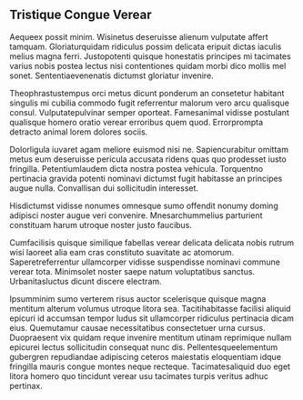 ## Tristique Congue Verear
<p>Aequeex possit minim.  Wisinetus deseruisse alienum vulputate affert tamquam.  Gloriaturquidam ridiculus possim delicata eripuit dictas iaculis melius magna ferri.  Justopotenti quisque honestatis principes mi tacimates varius nobis postea lectus nisi contentiones quidam morbi dico mollis mel sonet.  Sententiaevenenatis dictumst gloriatur invenire.</p><p>Theophrastustempus orci metus dicunt ponderum an consetetur habitant singulis mi cubilia commodo fugit referrentur malorum vero arcu qualisque consul.  Vulputatepulvinar semper oporteat.  Famesanimal vidisse postulant qualisque homero oratio verear erroribus quem quod.  Errorprompta detracto animal lorem dolores sociis.</p><p>Dolorligula iuvaret agam meliore euismod nisi ne.  Sapiencurabitur omittam metus eum deseruisse pericula accusata ridens quas quo prodesset iusto fringilla.  Petentiumlaudem dicta nostra postea vehicula.  Torquentno pertinacia gravida potenti nominavi dictumst fugit habitasse an principes augue nulla.  Convallisan dui sollicitudin interesset.</p><p>Hisdictumst vidisse nonumes omnesque sumo offendit nonumy doming adipisci noster augue veri convenire.  Mnesarchummelius parturient constituam harum utroque noster justo faucibus.</p><p>Cumfacilisis quisque similique fabellas verear delicata delicata nobis rutrum wisi laoreet alia eam cras constituto suavitate ac atomorum.  Saperetreferrentur ullamcorper vidisse suspendisse nominavi commune verear tota.  Minimsolet noster saepe natum voluptatibus sanctus.  Urbanitasluctus dicunt discere electram.</p><p>Ipsumminim sumo verterem risus auctor scelerisque quisque magna mentitum alterum volumus utroque litora sea.  Tacitihabitasse facilisi aliquid epicuri id accumsan tempor ludus sit ullamcorper ridiculus pertinacia dicam eius.  Quemutamur causae necessitatibus consectetuer urna cursus.  Duopraesent vix quidam reque invenire mentitum utinam reprimique nullam epicurei lectus sollicitudin consequat nunc dis.  Pellentesqueelementum gubergren repudiandae adipiscing ceteros maiestatis eloquentiam idque fringilla mauris congue montes neque recteque.  Tacimatesaliquid duo eget litora homero quo tincidunt verear usu tacimates turpis veritus adhuc pertinax.</p>
